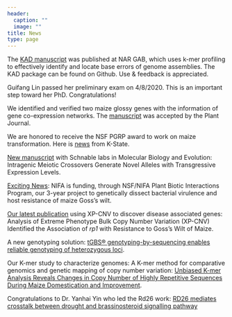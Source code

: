```yaml
---
header:
  caption: ""
  image: ""
title: News
type: page
---
```


The [KAD manuscript](10.1093/nargab/lqaa075) was published at NAR GAB, which uses k-mer profiling to effectively identify and locate base errors of genome assemblies. The KAD package can be found on Github. Use & feedback is appreciated.

Guifang Lin passed her preliminary exam on 4/8/2020. This is an important step toward her PhD. Congratulations!

We identified and verified two maize glossy genes with the information of gene co-expression networks. The [manuscript](10.1111/tpj.14140) was accepted by the Plant Journal.

We are honored to receive the NSF PGRP award to work on maize transformation. Here is [news](https://www.k-state.edu/today/announcement/?id=43475) from K-State.

[New manuscript](10.1093/molbev/msy174) with Schnable labs in Molecular Biology and Evolution: Intragenic Meiotic Crossovers Generate Novel Alleles with Transgressive Expression Levels.

[Exciting News](https://www.k-state.edu/today/announcement/?id=43466): NIFA is funding, through NSF/NIFA Plant Biotic Interactions Program, our 3-year project to genetically dissect bacterial virulence and host resistance of maize Goss’s wilt.

[Our latest publication](10.3389/fpls.2018.00110) using XP-CNV to discover disease associated genes: Analysis of Extreme Phenotype Bulk Copy Number Variation (XP-CNV) Identified the Association of *rp1* with Resistance to Goss’s Wilt of Maize.

A new genotyping solution: [tGBS® genotyping-by-sequencing enables reliable genotyping of heterozygous loci](10.1093/nar/gkx853).

Our K-mer study to characterize genomes: A K-mer method for comparative genomics and genetic mapping of copy number variation: [Unbiased K-mer Analysis Reveals Changes in Copy Number of Highly Repetitive Sequences During Maize Domestication and Improvement](10.1038/srep42444).

Congratulations to Dr. Yanhai Yin who led the Rd26 work: [RD26 mediates crosstalk between drought and brassinosteroid signalling pathway](10.1038/ncomms14573.)
